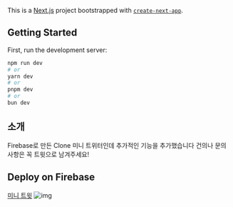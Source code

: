 This is a [Next.js](https://nextjs.org/) project bootstrapped with [`create-next-app`](https://github.com/vercel/next.js/tree/canary/packages/create-next-app).

## Getting Started

First, run the development server:

```bash
npm run dev
# or
yarn dev
# or
pnpm dev
# or
bun dev
```

## 소개

Firebase로 만든 Clone 미니 트위터인데 추가적인 기능을 추가했습니다 건의나 문의사항은 꼭 트윗으로 남겨주세요!

## Deploy on Firebase

[미니 트윗](https://nwitter-48f6e.web.app/)
![img](https://github.com/happy8131/nwiter/assets/70251881/44bbd67c-eb3f-4858-93e9-e2c7e89e05b9)
